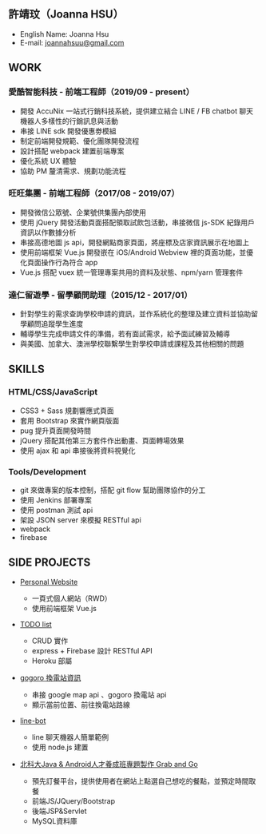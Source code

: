 ## 許靖玟（Joanna HSU）


- English Name: Joanna Hsu
- E-mail: joannahsuu@gmail.com



## WORK

### 愛酷智能科技 - 前端工程師（2019/09 - present）

- 開發 AccuNix 一站式行銷科技系統，提供建立結合 LINE / FB chatbot 聊天機器人多樣性的行銷訊息與活動
- 串接 LINE sdk 開發優惠劵模組
- 制定前端開發規範、優化團隊開發流程
- 設計搭配 webpack 建置前端專案
- 優化系統 UX 體驗
- 協助 PM 釐清需求、規劃功能流程

### 旺旺集團 - 前端工程師（2017/08 - 2019/07）

- 開發微信公眾號、企業號供集團內部使用
- 使用 jQuery 開發活動頁面搭配領取試飲包活動，串接微信 js-SDK 紀錄用戶資訊以作數據分析
- 串接高德地圖 js api，開發網點商家頁面，將座標及店家資訊展示在地圖上
- 使用前端框架 Vue.js 開發嵌在 iOS/Android Webview 裡的頁面功能，並優化頁面操作行為符合 app
- Vue.js 搭配 vuex 統一管理專案共用的資料及狀態、npm/yarn 管理套件

### 達仁留遊學 - 留學顧問助理（2015/12 - 2017/01）

- 針對學生的需求查詢學校申請的資訊，並作系統化的整理及建立資料並協助留學顧問追蹤學生進度
- 輔導學生完成申請文件的準備，若有面試需求，給予面試練習及輔導
- 與美國、加拿大、澳洲學校聯繫學生對學校申請或課程及其他相關的問題


## SKILLS


### HTML/CSS/JavaScript
- CSS3 + Sass 規劃響應式頁面
- 套用 Bootstrap 來實作網頁版面
- pug 提升頁面開發時間
- jQuery 搭配其他第三方套件作出動畫、頁面轉場效果
- 使用 ajax 和 api 串接後將資料視覺化

### Tools/Development
- git 來做專案的版本控制，搭配 git flow 幫助團隊協作的分工
- 使用 Jenkins 部署專案
- 使用 postman 測試 api
- 架設 JSON server 來模擬 RESTful api
- webpack
- firebase


## SIDE PROJECTS


- [Personal Website](https://joannahsuu.github.io/portfolio/dist/index.html#/)
  - 一頁式個人網站（RWD）
  - 使用前端框架 Vue.js
  
- [TODO list](https://evening-shelf-98459.herokuapp.com/)
  - CRUD 實作
  - express + Firebase 設計 RESTful API
  - Heroku 部屬
  
- [gogoro 換電站資訊](https://joannahsuu.github.io/stations-map/dist/index.html#/maps)
  - 串接 google map api 、gogoro 換電站 api
  - 顯示當前位置、前往換電站路線
  
- [line-bot](https://github.com/joannahsuu/line-bot-webhook)
  - line 聊天機器人簡單範例
  - 使用 node.js 建置
  
- [北科大Java & Android人才養成班專題製作 Grab and Go](https://github.com/Jessie75919/Grab-n-Go)
  - 預先訂餐平台，提供使用者在網站上點選自己想吃的餐點，並預定時間取餐
  - 前端JS/JQuery/Bootstrap
  - 後端JSP&Servlet
  - MySQL資料庫
  
